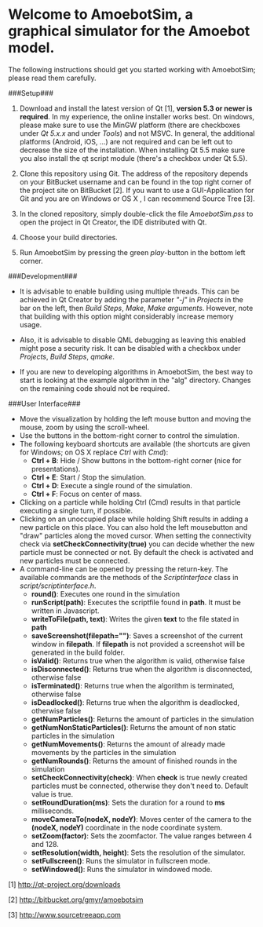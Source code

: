 # Welcome to AmoebotSim, a graphical simulator for the Amoebot model. #

The following instructions should get you started working with AmoebotSim; please read them carefully.

###Setup###

1. Download and install the latest version of Qt [1], __version 5.3 or newer is required__. In my experience, the online installer works best. On windows, please make sure to use the MinGW platform (there are checkboxes under _Qt 5.x.x_ and under _Tools_) and not MSVC. In general, the additional platforms (Android, iOS, ...) are not required and can be left out to decrease the size of the installation. When installing Qt 5.5 make sure you also install the qt script module (there's a checkbox under Qt 5.5). 

2. Clone this repository using Git. The address of the repository depends on your BitBucket username and can be found in the top right corner of the project site on BitBucket [2]. If you want to use a GUI-Application for Git and you are on Windows or OS X , I can recommend Source Tree [3].

3. In the cloned repository, simply double-click the file _AmoebotSim.pss_ to open the project in Qt Creator, the IDE distributed with Qt.

4. Choose your build directories.

5. Run AmoebotSim by pressing the green _play_-button in the bottom left corner.

###Development###

- It is advisable to enable building using multiple threads. This can be achieved in Qt Creator by adding the parameter _"-j"_ in _Projects_ in the bar on the left, then _Build Steps_, _Make_, _Make arguments_. However, note that building with this option might considerably increase memory usage.

- Also, it is advisable to disable QML debugging as leaving this enabled might pose a security risk. It can be disabled with a checkbox under _Projects_, _Build Steps_, _qmake_.

- If you are new to developing algorithms in AmoebotSim, the best way to start is looking at the example algorithm in the "alg" directory. Changes on the remaining code should not be required.

###User Interface###

- Move the visualization by holding the left mouse button and moving the mouse, zoom by using the scroll-wheel.
- Use the buttons in the bottom-right corner to control the simulation.
- The following keyboard shortcuts are available (the shortcuts are given for Windows; on OS X replace _Ctrl_ with _Cmd_):
    - __Ctrl + B__: Hide / Show buttons in the bottom-right corner (nice for presentations).
    - __Ctrl + E__: Start / Stop the simulation.
    - __Ctrl + D__: Execute a single round of the simulation.
    - __Ctrl + F__: Focus on center of mass.
- Clicking on a particle while holding Ctrl (Cmd) results in that particle executing a single turn, if possible.
- Clicking on an unoccupied place while holding Shift results in adding a new particle on this place. You can also hold the left mousebutton and "draw" particles along the moved cursor.
  When setting the connectivity check via __setCheckConnectivity(true)__ you can decide whether the new particle must be connected or not. By default the check is activated and new particles must be connected.
- A command-line can be opened by pressing the return-key. The available commands are the methods of the _ScriptInterface_ class in _script/scriptinterface.h_.
    - __round()__: Executes one round in the simulation
    - __runScript(path)__: Executes the scriptfile found in __path__. It must be written in Javascript.
    - __writeToFile(path, text)__: Writes the given __text__ to the file stated in __path__
    - __saveScreenshot(filepath="")__: Saves a screenshot of the current window in __filepath__. If __filepath__ is not provided a screenshot will be generated in the build folder.
    - __isValid()__: Returns true when the algorithm is valid, otherwise false
    - __isDisconnected()__: Returns true when the algorithm is disconnected, otherwise false
    - __isTerminated()__: Returns true when the algorithm is terminated, otherwise false
    - __isDeadlocked()__: Returns true when the algorithm is deadlocked, otherwise false
    - __getNumParticles()__: Returns the amount of particles in the simulation
    - __getNumNonStaticParticles()__: Returns the amount of non static particles in the simulation
    - __getNumMovements()__: Returns the amount of already made movements by the particles in the simulation
    - __getNumRounds()__: Returns the amount of finished rounds in the simulation
    - __setCheckConnectivity(check)__: When __check__ is true newly created particles must be connected, otherwise they don't need to. Default value is true.
    - __setRoundDuration(ms)__: Sets the duration for a round to __ms__ milliseconds.
    - __moveCameraTo(nodeX, nodeY)__: Moves center of the camera to the __(nodeX, nodeY)__ coordinate in the node coordinate system.
    - __setZoom(factor)__: Sets the zoomfactor. The value ranges between 4 and 128.
    - __setResolution(width, height)__: Sets the resolution of the simulator. 
    - __setFullscreen()__: Runs the simulator in fullscreen mode.
    - __setWindowed()__: Runs the simulator in windowed mode. 

[1] http://qt-project.org/downloads

[2] http://bitbucket.org/gmyr/amoebotsim

[3] http://www.sourcetreeapp.com
